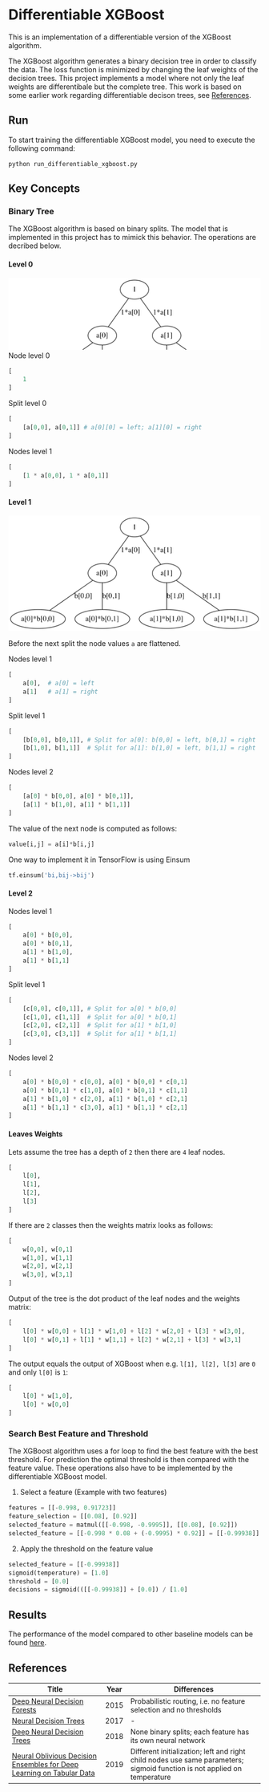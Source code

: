# Differentiable XGBoost 
This is an implementation of a differentiable version of the XGBoost algorithm.

The XGBoost algorithm generates a binary decision tree in order to classify the data. The loss function is minimized by changing the leaf weights of the decision trees. This project implements a model where not only the leaf weights are differentibale but the complete tree. This work is based on some earlier work regarding differentiable decison trees, see [References](#References).

## Run
To start training the differentiable XGBoost model, you need to execute the following command:
```Shell
python run_differentiable_xgboost.py
```

## Key Concepts

### Binary Tree
The XGBoost algorithm is based on binary splits. The model that is implemented in this project has to mimick this behavior. The operations are decribed below.

#### Level 0
<img src="images/level0.png">
Node level 0

``` Python
[
    1
]
```

Split level 0
``` Python
[
    [a[0,0], a[0,1]] # a[0][0] = left; a[1][0] = right 
]
```

Nodes level 1
``` Python
[
    [1 * a[0,0], 1 * a[0,1]]
]
```

#### Level 1
<img src="images/level1.png">

Before the next split the node values `a` are flattened.

Nodes level 1

``` Python
[
    a[0],  # a[0] = left
    a[1]   # a[1] = right 
]
```

Split level 1
``` Python
[
    [b[0,0], b[0,1]], # Split for a[0]: b[0,0] = left, b[0,1] = right 
    [b[1,0], b[1,1]]  # Split for a[1]: b[1,0] = left, b[1,1] = right 
]
```

Nodes level 2
``` Python
[
    [a[0] * b[0,0], a[0] * b[0,1]],
    [a[1] * b[1,0], a[1] * b[1,1]]
]
```

The value of the next node is computed as follows:
``` Python
value[i,j] = a[i]*b[i,j]
```
One way to implement it in TensorFlow is using Einsum
``` Python
tf.einsum('bi,bij->bij')
```

#### Level 2
Nodes level 1
``` Python
[
    a[0] * b[0,0], 
    a[0] * b[0,1], 
    a[1] * b[1,0], 
    a[1] * b[1,1]
]
```

Split level 1
``` Python
[
    [c[0,0], c[0,1]], # Split for a[0] * b[0,0]
    [c[1,0], c[1,1]]  # Split for a[0] * b[0,1]
    [c[2,0], c[2,1]]  # Split for a[1] * b[1,0]
    [c[3,0], c[3,1]]  # Split for a[1] * b[1,1]
]
```

Nodes level 2
``` Python
[
    a[0] * b[0,0] * c[0,0], a[0] * b[0,0] * c[0,1]
    a[0] * b[0,1] * c[1,0], a[0] * b[0,1] * c[1,1]
    a[1] * b[1,0] * c[2,0], a[1] * b[1,0] * c[2,1]
    a[1] * b[1,1] * c[3,0], a[1] * b[1,1] * c[2,1]
]
```

#### Leaves Weights

Lets assume the tree has a depth of `2` then there are `4` leaf nodes. 
``` Python
[
    l[0], 
    l[1], 
    l[2], 
    l[3]
]
```

If there are `2` classes then the weights matrix looks as follows:

``` Python
[
    w[0,0], w[0,1]
    w[1,0], w[1,1]
    w[2,0], w[2,1]
    w[3,0], w[3,1]
]
```

Output of the tree is the dot product of the leaf nodes and the weights matrix:
``` Python
[
    l[0] * w[0,0] + l[1] * w[1,0] + l[2] * w[2,0] + l[3] * w[3,0],
    l[0] * w[0,1] + l[1] * w[1,1] + l[2] * w[2,1] + l[3] * w[3,1]
]
```

The output equals the output of XGBoost when e.g. `l[1], l[2], l[3]` are `0` and
only `l[0]` is `1`:
``` Python
[
    l[0] * w[1,0],
    l[0] * w[0,0]
]
```


### Search Best Feature and Threshold
The XGBoost algorithm uses a for loop to find the best feature with the best threshold. For prediction the optimal threshold is then compared with the feature value. These operations also have to be implemented by the differentiable XGBoost model.

1. Select a feature (Example with two features)

``` Python
features = [[-0.998, 0.91723]]
feature_selection = [[0.08], [0.92]]
selected_feature = matmul([[-0.998, -0.9995]], [[0.08], [0.92]])
selected_feature = [[-0.998 * 0.08 + (-0.9995) * 0.92]] = [[-0.99938]]
```

2. Apply the threshold on the feature value
```Python
selected_feature = [[-0.99938]]
sigmoid(temperature) = [1.0]
threshold = [0.0]
decisions = sigmoid(([[-0.99938]] + [0.0]) / [1.0]
```

## Results
The performance of the model compared to other baseline models can be found [here](README_RESULTS.md).

## References

| Title | Year | Differences |
| - | - | - |
| [Deep Neural Decision Forests](https://www.cv-foundation.org/openaccess/content_iccv_2015/papers/Kontschieder_Deep_Neural_Decision_ICCV_2015_paper.pdf) | 2015 |Probabilistic routing, i.e. no feature selection and no thresholds
| [Neural Decision Trees](https://arxiv.org/pdf/1702.07360.pdf) | 2017 | -
| [Deep Neural Decision Trees](https://arxiv.org/abs/1806.06988)| 2018 | None binary splits; each feature has its own neural network
| [Neural Oblivious Decision Ensembles for Deep Learning on Tabular Data](https://arxiv.org/abs/1909.06312) | 2019|Different initialization; left and right child nodes use same parameters; sigmoid function is not applied on temperature

